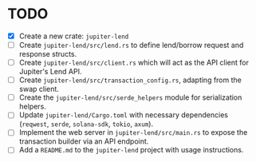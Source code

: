 # TODO

- [x] Create a new crate: `jupiter-lend`
- [ ] Create `jupiter-lend/src/lend.rs` to define lend/borrow request and response structs.
- [ ] Create `jupiter-lend/src/client.rs` which will act as the API client for Jupiter's Lend API.
- [ ] Create `jupiter-lend/src/transaction_config.rs`, adapting from the swap client.
- [ ] Create the `jupiter-lend/src/serde_helpers` module for serialization helpers.
- [ ] Update `jupiter-lend/Cargo.toml` with necessary dependencies (`reqwest`, `serde`, `solana-sdk`, `tokio`, `axum`).
- [ ] Implement the web server in `jupiter-lend/src/main.rs` to expose the transaction builder via an API endpoint.
- [ ] Add a `README.md` to the `jupiter-lend` project with usage instructions.